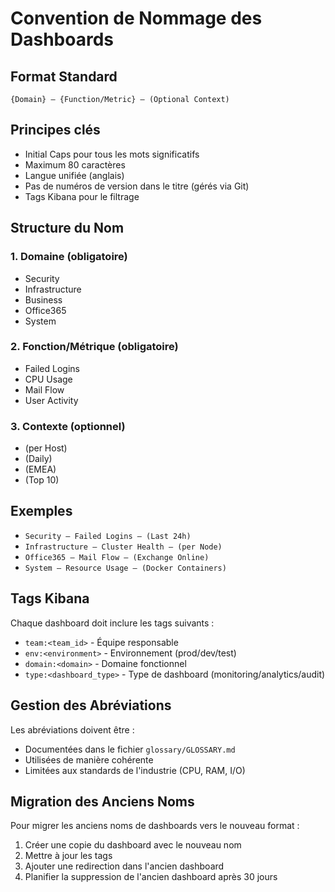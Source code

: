 # Convention de Nommage des Dashboards

## Format Standard

```plaintext
{Domain} – {Function/Metric} – (Optional Context)
```

## Principes clés

- Initial Caps pour tous les mots significatifs
- Maximum 80 caractères
- Langue unifiée (anglais)
- Pas de numéros de version dans le titre (gérés via Git)
- Tags Kibana pour le filtrage

## Structure du Nom

### 1. Domaine (obligatoire)

- Security
- Infrastructure
- Business
- Office365
- System

### 2. Fonction/Métrique (obligatoire)

- Failed Logins
- CPU Usage
- Mail Flow
- User Activity

### 3. Contexte (optionnel)

- (per Host)
- (Daily)
- (EMEA)
- (Top 10)

## Exemples

- `Security – Failed Logins – (Last 24h)`
- `Infrastructure – Cluster Health – (per Node)`
- `Office365 – Mail Flow – (Exchange Online)`
- `System – Resource Usage – (Docker Containers)`

## Tags Kibana

Chaque dashboard doit inclure les tags suivants :

- `team:<team_id>` - Équipe responsable
- `env:<environment>` - Environnement (prod/dev/test)
- `domain:<domain>` - Domaine fonctionnel
- `type:<dashboard_type>` - Type de dashboard (monitoring/analytics/audit)

## Gestion des Abréviations

Les abréviations doivent être :

- Documentées dans le fichier `glossary/GLOSSARY.md`
- Utilisées de manière cohérente
- Limitées aux standards de l'industrie (CPU, RAM, I/O)

## Migration des Anciens Noms

Pour migrer les anciens noms de dashboards vers le nouveau format :

1. Créer une copie du dashboard avec le nouveau nom
2. Mettre à jour les tags
3. Ajouter une redirection dans l'ancien dashboard
4. Planifier la suppression de l'ancien dashboard après 30 jours
